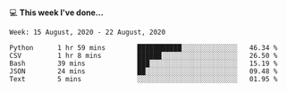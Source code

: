💻 **This week I've done...**

<!--START_SECTION:waka-->
```text
Week: 15 August, 2020 - 22 August, 2020

Python      1 hr 59 mins        ███████████░░░░░░░░░░░░░░   46.34 % 
CSV         1 hr 8 mins         ██████░░░░░░░░░░░░░░░░░░░   26.50 % 
Bash        39 mins             ███░░░░░░░░░░░░░░░░░░░░░░   15.19 % 
JSON        24 mins             ██░░░░░░░░░░░░░░░░░░░░░░░   09.48 % 
Text        5 mins              ░░░░░░░░░░░░░░░░░░░░░░░░░   01.95 %
```
<!--END_SECTION:waka-->

